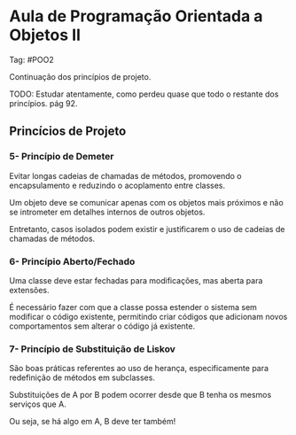 # Aula de Programação Orientada a Objetos II

Tag: #POO2

Continuação dos princípios de projeto.

TODO: Estudar atentamente, como perdeu quase que todo o restante dos princípios. pág 92.

## Princícios de Projeto

### 5- Princípio de Demeter

Evitar longas cadeias de chamadas de métodos, promovendo o encapsulamento e reduzindo o acoplamento entre classes.

Um objeto deve se comunicar apenas com os objetos mais próximos e não se intrometer em detalhes internos de outros objetos.

Entretanto, casos isolados podem existir e justificarem o uso de cadeias de chamadas de métodos.

### 6- Princípio Aberto/Fechado

Uma classe deve estar fechadas para modificações, mas aberta para extensões.

É necessário fazer com que a classe possa estender o sistema sem modificar o código existente, permitindo criar códigos que adicionam novos comportamentos sem alterar o código já existente.

### 7- Princípio de Substituição de Liskov

São boas práticas referentes ao uso de herança, especificamente para redefinição de métodos em subclasses.

Substituições de A por B podem ocorrer desde que B tenha os mesmos serviços que A.

Ou seja, se há algo em A, B deve ter também!

